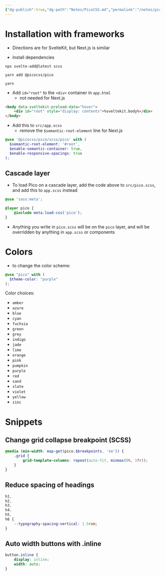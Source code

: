 ```yaml
---
{"dg-publish":true,"dg-path":"Notes/PicoCSS.md","permalink":"/notes/pico-css/","tags":["language/css"]}
---
```



# Installation with frameworks

- Directions are for SvelteKit, but Next.js is similar

- Install dependencies

```shell
npx svelte-add@latest scss
```

```shell
yarn add @picocss/pico
```

```shell
yarn
```

- Add `id="root"` to the `<div>` container in `app.html`
    - not needed for Next.js

```html
<body data-sveltekit-preload-data="hover">
    <div id="root" style="display: contents">%sveltekit.body%</div>
</body>
```

- Add this to `src/app.scss`
    - remove the `$semantic-root-element` line for Next.js

```scss
@use '@picocss/pico/scss/pico' with (
  $semantic-root-element: '#root',
  $enable-semantic-container: true,
  $enable-responsive-spacings: true
);
```

## Cascade layer

- To load Pico on a cascade layer, add the code above to `src/pico.scss`, and add this to `app.scss` instead

```scss
@use 'sass:meta';

@layer pico {
	@include meta.load-css('pico');
}
```

- Anything you write in `pico.scss` will be on the `pico` layer, and will be overridden by anything in `app.scss` or components

# Colors

- to change the color scheme:

```scss
@use "pico" with (
  $theme-color: "purple"
);
```

Color choices:

- `amber`
- `azure`
- `blue`
- `cyan`
- `fuchsia`
- `green`
- `grey`
- `indigo`
- `jade`
- `lime`
- `orange`
- `pink`
- `pumpkin`
- `purple`
- `red`
- `sand`
- `slate`
- `violet`
- `yellow`
- `zinc`

# Snippets

## Change grid collapse breakpoint (SCSS)

```scss
@media (min-width: map-get(pico.$breakpoints, 'sm')) {
	.grid {
		grid-template-columns: repeat(auto-fit, minmax(0%, 1fr));
	}
}
```

## Reduce spacing of headings

```css
h1,
h2,
h3,
h4,
h5,
h6 {
	--typography-spacing-vertical: 1.5rem;
}
```

## Auto width buttons with .inline

```scss
button.inline {
	display: inline;
	width: auto;
}
```
